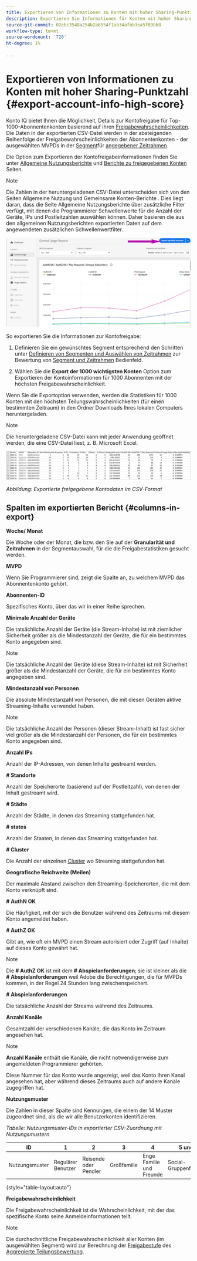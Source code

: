 ```yaml
---
title: Exportieren von Informationen zu Konten mit hoher Sharing-Punktzahl
description: Exportieren Sie Informationen für Konten mit hoher Sharing-Punktzahl.
source-git-commit: 02ebc3548a254b2a6554f1ab34afbb3ea5f09bb8
workflow-type: tm+mt
source-wordcount: '728'
ht-degree: 1%

---
```


# Exportieren von Informationen zu Konten mit hoher Sharing-Punktzahl {#export-account-info-high-score}

Konto IQ bietet Ihnen die Möglichkeit, Details zur Kontofreigabe für Top-1000-Abonnentenkonten basierend auf ihren [Freigabewahrscheinlichkeiten](/help/AccountIQ/product-concepts.md#account-sharing-probability-def). Die Daten in der exportierten CSV-Datei werden in der absteigenden Reihenfolge der Freigabewahrscheinlichkeiten der Abonnentenkonten - der ausgewählten MVPDs in der [Segment](/help/AccountIQ/product-concepts.md#segment-def)für [angegebener Zeitrahmen](/help/AccountIQ/product-concepts.md#time-frame-def).

Die Option zum Exportieren der Kontofreigabeinformationen finden Sie unter [Allgemeine Nutzungsberichte](/help/AccountIQ/general-usage-reports.md) und [Berichte zu freigegebenen Konten](/help/AccountIQ/shared-acc-reports.md) Seiten.

>[!NOTE]
>
>Die Zahlen in der heruntergeladenen CSV-Datei unterscheiden sich von den Seiten Allgemeine Nutzung und Gemeinsame Konten-Berichte . Dies liegt daran, dass die Seite Allgemeine Nutzungsberichte über zusätzliche Filter verfügt, mit denen die Programmierer Schwellenwerte für die Anzahl der Geräte, IPs und Postleitzahlen auswählen können. Daher basieren die aus den allgemeinen Nutzungsberichten exportierten Daten auf dem angewendeten zusätzlichen Schwellenwertfilter.

![Exportoption in Allgemeine Verwendung](assets/export.png)

So exportieren Sie die Informationen zur Kontofreigabe:

1. Definieren Sie ein gewünschtes Segment entsprechend den Schritten unter [Definieren von Segmenten und Auswählen von Zeitrahmen](/help/AccountIQ/howto-select-segment-timeframe.md) zur Bewertung von [Segment und Zeitrahmen](/help/AccountIQ/segments-timeframe.md) Bedienfeld.

1. Wählen Sie die **Export der 1000 wichtigsten Konten** Option zum Exportieren der Kontoinformationen für 1000 Abonnenten mit der höchsten Freigabewahrscheinlichkeit.

Wenn Sie die Exportoption verwenden, werden die Statistiken für 1000 Konten mit den höchsten Teilungswahrscheinlichkeiten (für einen bestimmten Zeitraum) in den Ordner Downloads Ihres lokalen Computers heruntergeladen.

>[!NOTE]
>
>Die heruntergeladene CSV-Datei kann mit jeder Anwendung geöffnet werden, die eine CSV-Datei liest, z. B. Microsoft Excel.

![exportierte Daten im CSV-Format](assets/exported-csv.png)

*Abbildung: Exportierte freigegebene Kontodaten im CSV-Format*

## Spalten im exportierten Bericht {#columns-in-export}

**Woche/ Monat**

Die Woche oder der Monat, die bzw. den Sie auf der **Granularität und Zeitrahmen** in der Segmentauswahl, für die die Freigabestatistiken gesucht werden.

**MVPD**

Wenn Sie Programmierer sind, zeigt die Spalte an, zu welchem MVPD das Abonnentenkonto gehört.

**Abonnenten-ID**

Spezifisches Konto, über das wir in einer Reihe sprechen.

**Minimale Anzahl der Geräte**

Die tatsächliche Anzahl der Geräte (die Stream-Inhalte) ist mit ziemlicher Sicherheit größer als die Mindestanzahl der Geräte, die für ein bestimmtes Konto angegeben sind.

>[!NOTE]
>
>Die tatsächliche Anzahl der Geräte (diese Stream-Inhalte) ist mit Sicherheit größer als die Mindestanzahl der Geräte, die für ein bestimmtes Konto angegeben sind.

**Mindestanzahl von Personen**

Die absolute Mindestanzahl von Personen, die mit diesen Geräten aktive Streaming-Inhalte verwendet haben.

>[!NOTE]
>
>Die tatsächliche Anzahl der Personen (dieser Stream-Inhalt) ist fast sicher viel größer als die Mindestanzahl der Personen, die für ein bestimmtes Konto angegeben sind.

**Anzahl IPs**

Anzahl der IP-Adressen, von denen Inhalte gestreamt werden.

**# Standorte**

Anzahl der Speicherorte (basierend auf der Postleitzahl), von denen der Inhalt gestreamt wird.

**# Städte**

Anzahl der Städte, in denen das Streaming stattgefunden hat.

**# states**

Anzahl der Staaten, in denen das Streaming stattgefunden hat.

**# Cluster**

Die Anzahl der einzelnen [Cluster](/help/AccountIQ/product-concepts.md#cluster-def) wo Streaming stattgefunden hat.

**Geografische Reichweite (Meilen)**

Der maximale Abstand zwischen den Streaming-Speicherorten, die mit dem Konto verknüpft sind.

**# AuthN OK**

Die Häufigkeit, mit der sich die Benutzer während des Zeitraums mit diesem Konto angemeldet haben.

**# AuthZ OK**

Gibt an, wie oft ein MVPD einen Stream autorisiert oder Zugriff (auf Inhalte) auf dieses Konto gewährt hat.

>[!NOTE]
>
>Die **# AuthZ OK** ist mit dem **# Abspielanforderungen**; sie ist kleiner als die **# Abspielanforderungen** weil Adobe die Berechtigungen, die für MVPDs kommen, in der Regel 24 Stunden lang zwischenspeichert.

**# Abspielanforderungen**

Die tatsächliche Anzahl der Streams während des Zeitraums.

**Anzahl Kanäle**

Gesamtzahl der verschiedenen Kanäle, die das Konto im Zeitraum angesehen hat.

>[!NOTE]
>
>**Anzahl Kanäle** enthält die Kanäle, die nicht notwendigerweise zum angemeldeten Programmierer gehörten.
>
>Diese Nummer für das Konto wurde angezeigt, weil das Konto Ihren Kanal angesehen hat, aber während dieses Zeitraums auch auf andere Kanäle zugegriffen hat.

**Nutzungsmuster**

Die Zahlen in dieser Spalte sind Kennungen, die einem der 14 Muster zugeordnet sind, als die wir alle Benutzerkonten identifizieren.

*Tabelle: Nutzungsmuster-IDs in exportierter CSV-Zuordnung mit Nutzungsmustern*

| ID | 1 | 2 | 3 | 4 | 5 und 8 | 6 | 7 | 9 | 10 und 11 | 12 | 13 | 14 |
|---|---|---|---|---|---|---|---|---|---|---|---|---|
| Nutzungsmuster | Regulärer Benutzer | Reisende oder Pendler | Großfamilie | Enge Familie und Freunde | Social-Gruppenfreigabe | Große Gruppe von Freunden | Gleichzeitiges Streaming | Community-Freigabe | Unsicheres Verhalten | Kleine Familie | Zweites Heim | Ungewöhnliche Nutzung |

{style="table-layout:auto"}

**Freigabewahrscheinlichkeit**

Die Freigabewahrscheinlichkeit ist die Wahrscheinlichkeit, mit der das spezifische Konto seine Anmeldeinformationen teilt.

>[!NOTE]
>
> Die durchschnittliche Freigabewahrscheinlichkeit aller Konten (im ausgewählten Segment) wird zur Berechnung der [Freigabestufe](/help/AccountIQ/dashboard.md#sharing-level) des [Aggregierte Teilungsbewertung](/help/AccountIQ/dashboard.md#aggregated-sharing).
